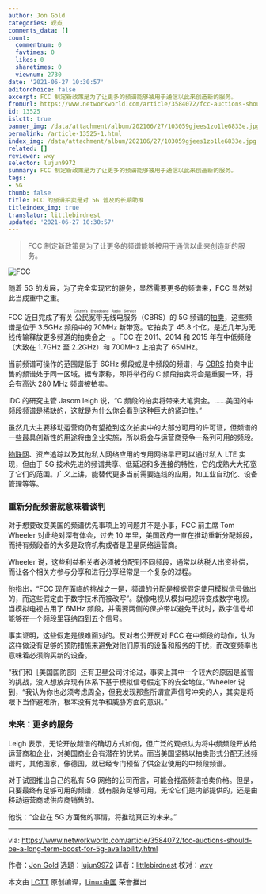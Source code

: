 ```yaml
---
author: Jon Gold
categories: 观点
comments_data: []
count:
  commentnum: 0
  favtimes: 0
  likes: 0
  sharetimes: 0
  viewnum: 2730
date: '2021-06-27 10:30:57'
editorchoice: false
excerpt: FCC 制定新政策是为了让更多的频谱能够被用于通信以此来创造新的服务。
fromurl: https://www.networkworld.com/article/3584072/fcc-auctions-should-be-a-long-term-boost-for-5g-availability.html
id: 13525
islctt: true
banner_img: /data/attachment/album/202106/27/103059gjees1zo1le6833e.jpg
permalink: /article-13525-1.html
index_img: /data/attachment/album/202106/27/103059gjees1zo1le6833e.jpg.thumb.jpg
related: []
reviewer: wxy
selector: lujun9972
summary: FCC 制定新政策是为了让更多的频谱能够被用于通信以此来创造新的服务。
tags:
- 5G
thumb: false
title: FCC 的频谱拍卖是对 5G 普及的长期助推
titleindex_img: true
translator: littlebirdnest
updated: '2021-06-27 10:30:57'
---
```



> 
> FCC 制定新政策是为了让更多的频谱能够被用于通信以此来创造新的服务。
> 
> 
> 


![FCC](/data/attachment/album/202106/27/103059gjees1zo1le6833e.jpg)


随着 5G 的发展，为了完全实现它的服务，显然需要更多的频谱来，FCC 显然对此当成重中之重。


FCC 近日完成了有关<ruby> 公民宽带无线电服务 <rt>  Citizen’s Broadband Radio Service </rt></ruby>（CBRS）的 5G 频谱的[拍卖](https://www.networkworld.com/article/3572564/cbrs-wireless-yields-45b-for-licenses-to-support-5g.html)，这些频谱是位于 3.5GHz 频段中的 70MHz 新带宽。它拍卖了 45.8 个亿，是近几年为无线传输释放更多频道的拍卖会之一。FCC 在 2011、2014 和 2015 年在中低频段（大致在 1.7GHz 至 2.2GHz）和 700MHz 上拍卖了 65MHz。


当前频谱可操作的范围是低于 6GHz 频段或是中频段的频谱，与 [CBRS](https://www.networkworld.com/article/3180615/faq-what-in-the-wireless-world-is-cbrs.html) 拍卖中出售的频谱处于同一区域。据专家称，即将举行的 C 频段拍卖将会是重要一环，将会有高达 280 MHz 频谱被拍卖。


IDC 的研究主管 Jasom leigh 说，“C 频段的拍卖将带来大笔资金。……美国的中频段频谱是稀缺的，这就是为什么你会看到这种巨大的紧迫性。”


虽然几大主要移动运营商仍有望抢到这次拍卖中的大部分可用的许可证，但频谱的一些最具创新性的用途将由企业实施，所以将会与运营商竞争一系列可用的频段。


[物联网](https://www.networkworld.com/article/3207535/what-is-iot-the-internet-of-things-explained.html)、资产追踪以及其他私人网络应用的专用网络早已可以通过私人 LTE 实现，但由于 5G 技术先进的频谱共享、低延迟和多连接的特性，它的成熟大大拓宽了它们的范围。广义上讲，能替代更多当前需要连线的应用，如工业自动化、设备管理等等。


### 重新分配频谱就意味着谈判


对于想要改变美国的频谱优先事项上的问题并不是小事，FCC 前主席 Tom Wheeler 对此绝对深有体会，过去 10 年里，美国政府一直在推动重新分配频段，而持有频段者的大多是政府机构或者是卫星网络运营商。


Wheeler 说，这些利益相关者必须被分配到不同频段，通常以纳税人出资补偿，而让各个相关方参与分享和进行分享经常是一个复杂的过程。


他指出，“FCC 现在面临的挑战之一是，频谱的分配是根据假定使用模拟信号做出的，而这些假定由于数字技术而被改写”。就像电视从模拟电视转变成数字电视。当模拟电视占用了 6MHz 频段，并需要两侧的保护带以避免干扰时，数字信号却能够在一个频段里容纳四到五个信号。


事实证明，这些假定是很难面对的。反对者公开反对 FCC 在中频段的动作，认为这样做没有足够的预防措施来避免对他们原有的设备和服务的干扰，而改变频率也意味着必须购买新的设备。


“我们和［美国国防部］还有卫星公司讨论过，事实上其中一个较大的原因是监管的挑战，没人想放弃现有体系下基于模拟信号假定下的安全地位。”Wheeler 说到，“我认为你也必须考虑周全，但我发现那些所谓宣声信号冲突的人，其实是将眼下当作避难所，根本没有竞争和威胁方面的意识。”


### 未来：更多的服务


Leigh 表示，无论开放频谱的确切方式如何，但广泛的观点认为将中频频段开放给运营商和企业，对美国商业会有潜在的优势。而当美国坚持以拍卖形式分配无线频谱时，其他国家，像德国，就已经专门预留了供企业使用的中频段频谱。


对于试图推出自己的私有 5G 网络的公司而言，可能会推高频谱拍卖价格。但是，只要最终有足够可用的频谱，就有服务足够可用，无论它们是内部提供的，还是由移动运营商或供应商销售的。


他说：“企业在 5G 方面做的事情，将推动真正的未来。”




---


via: <https://www.networkworld.com/article/3584072/fcc-auctions-should-be-a-long-term-boost-for-5g-availability.html>


作者：[Jon Gold](https://www.networkworld.com/author/Jon-Gold/) 选题：[lujun9972](https://github.com/lujun9972) 译者：[littlebirdnest](https://github.com/littlebirdnest) 校对：[wxy](https://github.com/wxy)


本文由 [LCTT](https://github.com/LCTT/TranslateProject) 原创编译，[Linux中国](https://linux.cn/) 荣誉推出